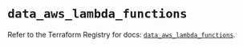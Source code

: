 # `data_aws_lambda_functions`

Refer to the Terraform Registry for docs: [`data_aws_lambda_functions`](https://registry.terraform.io/providers/hashicorp/aws/6.3.0/docs/data-sources/lambda_functions).
